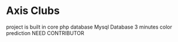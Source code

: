 # Axis Clubs
project is built in core php 
database Mysql Database
3 minutes color prediction 
NEED CONTRIBUTOR
